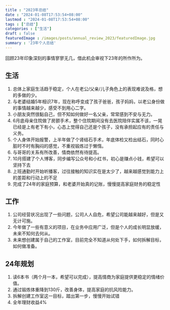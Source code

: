```yaml
---
title : "2023年总结" 
date : "2024-01-08T17:53:54+08:00" 
lastmod : "2024-01-08T17:53:54+08:00" 
tags : ["总结"] 
categories : ["生活"]
draft : false
featuredImage : /images/posts/annual_review_2023/featuredImage.jpg
summary : '23年个人总结'
---
```


回顾23年印象深刻的事情寥寥无几，借此机会审视下23年的所作所为。

## 生活

1. 总体上家庭生活趋于稳定，个人在老公/父亲/儿子角色上的表现难说及格，想的多做的少。
2. 与老婆结婚5年相识7年，现在称呼变成了孩子爸爸，孩子妈妈，以老公身份做的事情越来越少，感受不到用心二字。
3. 小朋友突然很黏自己，但不知如何做好一名父亲，常常感到不安与无力。
4. 6月底母亲住院做了房颤手术，整个住院期间没有去医院陪伴实属不该，一晃已经是上有老下有小，心态上觉得自己还是个孩子，没有承担起应有的责任与义务。
5. 个人身体开始报警，上半年做了个肾结石手术，年底体检又检出结石，同时心脏时不时有胸闷的感觉，不重视锻炼过于懒惰。
6. 与哥哥的关系有所改善，情商依然有待提高。
7. 10月搭建了个人博客，同步编写公众号和小红书，初心是赚点小钱，希望可以坚持下去
8. 上班通勤时开始听播客，过往接触的知识实在是太少了，越来越感觉到能力上的差距和行动上的不足
9. 完成了24年的家庭预算，和老婆开始真的记账，慢慢提高家庭财务的稳定性

## 工作

1. 公司经营状况出现了一些问题，公司人人自危，希望公司能越来越好，但是又无计可施。
2. 今年做了一些有意义的项目，在业务中应用广泛，但是个人的成长明显放缓，未来不知何去何从。
3. 未来想创建属于自己的工作室，目前完全不知道从何处下手，如何拆解目标，如何做准备。

## 24年规划

1. 读6本书（两个月一本，希望可以完成），提高情商为家庭提供更稳定的情绪价值。
2. 通过锻炼体重降到130斤，改善身体，提高家庭的抗风险能力。
3. 拆解创建工作室这一目标，踏出第一步，慢慢开始试错
4. 全年理财收益4%
